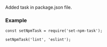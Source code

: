 Added task in package.json file.

### Example
```
const setNpmTask = require('set-npm-task');

setNpmTask('lint', 'eslint');
```

